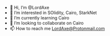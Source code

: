 - 👋 Hi, I’m @LordAxe
- 👀 I’m interested in SOlidity, Cairo, StarkNet
- 🌱 I’m currently learning Cairo
- 💞️ I’m looking to collaborate on Cairo
- 📫 How to reach me LordAxe@Protonmail.com

<!---
LordAxe/LordAxe is a ✨ special ✨ repository because its `README.md` (this file) appears on your GitHub profile.
You can click the Preview link to take a look at your changes.
--->
